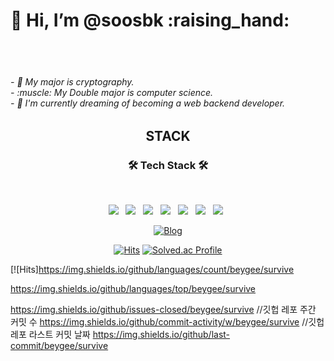 

<h1>👋 Hi, I’m @soosbk :raising_hand: </h1><br><br>
<h6>
- 👀 My major is cryptography. <br>
- :muscle: My Double major is computer science.<br>
- 🌱 I'm currently dreaming of becoming a web backend developer.
</h6>
<div align=center><h2>STACK</h2></div>



<h3 align="center"><b>🛠 Tech Stack 🛠</b></h3>
</br>
<p align="center">
<img src="https://img.shields.io/badge/HTML5-E34F26?style=flat-square&logo=HTML5&logoColor=white"/></a> &nbsp
<img src="https://img.shields.io/badge/CSS3-1572B6?style=flat-square&logo=CSS3&logoColor=white"/></a> &nbsp
<img src="https://img.shields.io/badge/C-3039ff?style=flat-square&logo=C&logoColor=white"/></a> &nbsp
<img src="https://img.shields.io/badge/c++-ff3bf3?style=flat-square&logo=c%2B%2B&logoColor=white"/></a> &nbsp 
<img src="https://img.shields.io/badge/Python-11d800?style=flat-square&logo=Python&logoColor=11d800"/></a> &nbsp 
<img src="https://img.shields.io/badge/Java-ff3114?style=flat-square&logo=Java&logoColor=white"/></a> &nbsp 
<img src="https://img.shields.io/badge/Django-ff741f?style=flat-square&logo=Django%2B%2B&logoColor=white"/></a> &nbsp 

</p>


  <div align=center>
	

[![Blog](https://img.shields.io/badge/-Tistory-a5f1c0)](https://mypage-dream.tistory.com/)

</div>

  <div align=center>
	
  [![Hits](https://hits.seeyoufarm.com/api/count/incr/badge.svg?url=https%3A%2F%2Fgithub.com%2Fzzsza)](https://hits.seeyoufarm.com) 
[![Solved.ac Profile](http://mazassumnida.wtf/api/v2/generate_badge?boj=sb121300)](https://solved.ac/sb121300/)
  </div>
  <div align=center>
 
  </div>

  [![Hits]https://img.shields.io/github/languages/count/beygee/survive 

https://img.shields.io/github/languages/top/beygee/survive

https://img.shields.io/github/issues-closed/beygee/survive
//깃헙 레포 주간 커밋 수
https://img.shields.io/github/commit-activity/w/beygee/survive
//깃헙 레포 라스트 커밋 날짜
https://img.shields.io/github/last-commit/beygee/survive

